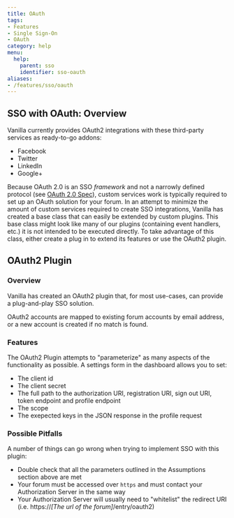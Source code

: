 ```yaml
---
title: OAuth
tags:
- Features
- Single Sign-On
- OAuth
category: help
menu:
  help:
    parent: sso
    identifier: sso-oauth
aliases:
- /features/sso/oauth
---
```


## SSO with OAuth: Overview

Vanilla currently provides OAuth2 integrations with these third-party services as ready-to-go addons:

* Facebook
* Twitter
* LinkedIn
* Google+

Because OAuth 2.0 is an SSO *framework* and not a narrowly defined protocol (see [OAuth 2.0 Spec](https://tools.ietf.org/html/rfc6749)), custom services work is typically required to set up an OAuth solution for your forum. In an attempt to minimize the amount of custom services required to create SSO integrations, Vanilla has created a base class that can easily be extended by custom plugins. This base class might look like many of our plugins (containing event handlers, etc.) it is not intended to be executed directly. To take advantage of this class, either create a plug in to extend its features or use the OAuth2 plugin. 

## OAuth2 Plugin
 
### Overview

Vanilla has created an OAuth2 plugin that, for most use-cases, can provide a plug-and-play SSO solution.

OAuth2 accounts are mapped to existing forum accounts by email address, or a new account is created if no match is found.

### Features

The OAuth2 Plugin attempts to "parameterize" as many aspects of the functionality as possible. A settings form in the dashboard allows you to set:
 
 * The client id
 * The client secret
 * The full path to the authorization URI, registration URI, sign out URI, token endpoint and profile endpoint
 * The scope
 * The exepected keys in the JSON response in the profile request

### Possible Pitfalls

A number of things can go wrong when trying to implement SSO with this plugin:

 * Double check that all the parameters outlined in the Assumptions section above are met
 * Your forum must be accessed over `https` and must contact your Authorization Server in the same way
 * Your Authorization Server will usually need to "whitelist" the redirect URI (i.e. https://*[The url of the forum]*/entry/oauth2)
